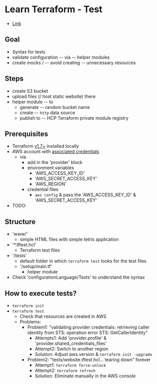 # Learn Terraform - Test
* [Link](https://developer.hashicorp.com/terraform/tutorials/configuration-language/test)

## Goal
* Syntax for tests
* validate configuration -- via -- helper modules
* create mocks / -- avoid creating -- unnecessary resources

## Steps
* create S3 bucket
* upload files (/ host static website) there
* helper module -- to 
  * generate -- random bucket name
  * create -- `http` data source
  * publish to -- HCP Terraform private module registry

## Prerequisites
* Terraform [v1.7+](https://developer.hashicorp.com/terraform/tutorials/aws-get-started/install-cli) installed locally
* AWS account with [associated credentials](https://registry.terraform.io/providers/hashicorp/aws/latest/docs#authentication-and-configuration)
  * via
    * add in the 'provider' block
    * environment variables
      * 'AWS_ACCESS_KEY_ID'
      * 'AWS_SECRET_ACCESS_KEY'
      * 'AWS_REGION'
    * credential files
      * `aws config` & pass the 'AWS_ACCESS_KEY_ID' & 'AWS_SECRET_ACCESS_KEY'
* TODO:

## Structure
* 'www/'
  * simple HTML files with simple tetris application
* '*.tftest.hcl'
  * Terraform test files
* '/tests'
  * default folder in which `terraform test` looks for the test files
  * '/setup/main.tf'
    * helper module 
* Check 'configurationLanguage/Tests' to understand the syntax

## How to execute tests?
* `terraform init`
* `terraform test`
  * Check that resources are created in AWS
  * Problems:
    * Problem1: "validating provider credentials: retrieving caller identity from STS: operation error STS: GetCallerIdentity"
      * Attempts1: Add 'provider.profile' & 'provider.shared_credentials_files'
      * Attempt2: Switch to another region
      * Solution: Adjust aws.version & `terraform init -upgrade`
    * Problem2: "tests/website.tftest.hcl... tearing down" forever
      * Attempt1: `terraform force-unlock`
      * Attempt2: `terraform refresh`
      * Solution: Eliminate manually in the AWS console
